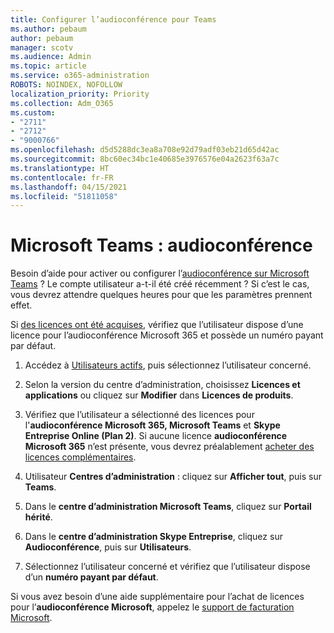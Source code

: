 ```yaml
---
title: Configurer l’audioconférence pour Teams
ms.author: pebaum
author: pebaum
manager: scotv
ms.audience: Admin
ms.topic: article
ms.service: o365-administration
ROBOTS: NOINDEX, NOFOLLOW
localization_priority: Priority
ms.collection: Adm_O365
ms.custom:
- "2711"
- "2712"
- "9000766"
ms.openlocfilehash: d5d5288dc3ea8a708e92d79adf03eb21d65d42ac
ms.sourcegitcommit: 8bc60ec34bc1e40685e3976576e04a2623f63a7c
ms.translationtype: HT
ms.contentlocale: fr-FR
ms.lasthandoff: 04/15/2021
ms.locfileid: "51811058"
---
```

# <a name="microsoft-teams--audio-conferencing"></a>Microsoft Teams : audioconférence

Besoin d’aide pour activer ou configurer l’[audioconférence sur Microsoft Teams](https://docs.microsoft.com/microsoftteams/set-up-audio-conferencing-in-teams) ?  Le compte utilisateur a-t-il été créé récemment ? Si c’est le cas, vous devrez attendre quelques heures pour que les paramètres prennent effet.

Si [des licences ont été acquises](https://docs.microsoft.com/microsoftteams/set-up-audio-conferencing-in-teams#step-2-get-and-assign-licenses), vérifiez que l’utilisateur dispose d’une licence pour l’audioconférence Microsoft 365 et possède un numéro payant par défaut.

1. Accédez à [Utilisateurs actifs](https://admin.microsoft.com/Adminportal/Home?source=applauncher#/users), puis sélectionnez l’utilisateur concerné.

2. Selon la version du centre d’administration, choisissez **Licences et applications** ou cliquez sur **Modifier** dans **Licences de produits**.

3. Vérifiez que l’utilisateur a sélectionné des licences pour l'**audioconférence Microsoft 365, Microsoft Teams** et **Skype Entreprise Online (Plan 2)**. Si aucune licence **audioconférence Microsoft 365** n’est présente, vous devrez préalablement [acheter des licences complémentaires](https://docs.microsoft.com/microsoftteams/teams-add-on-licensing/microsoft-teams-add-on-licensing?tabs=small-business).

4. Utilisateur **Centres d’administration** : cliquez sur **Afficher tout**, puis sur **Teams**.

5. Dans le **centre d’administration Microsoft Teams**, cliquez sur **Portail hérité**.

6. Dans le **centre d’administration Skype Entreprise**, cliquez sur **Audioconférence**, puis sur **Utilisateurs**.

7. Sélectionnez l’utilisateur concerné et vérifiez que l’utilisateur dispose d’un **numéro payant par défaut**.

Si vous avez besoin d’une aide supplémentaire pour l’achat de licences pour l’**audioconférence Microsoft**, appelez le [support de facturation Microsoft](https://docs.microsoft.com/microsoft-365/admin/contact-support-for-business-products?view=o365-worldwide#phone-support).
